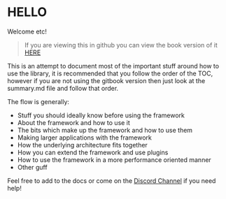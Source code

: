 # HELLO

Welcome etc!

> If you are viewing this in github you can view the book version of it [HERE](https://ecsrx.gitbook.io/ecsr3/v/main/)

This is an attempt to document most of the important stuff around how to use the library, it is recommended that you follow the order of the TOC, however if you are not using the gitbook version then just look at the summary.md file and follow that order.

The flow is generally:

- Stuff you should ideally know before using the framework
- About the framework and how to use it
- The bits which make up the framework and how to use them
- Making larger applications with the framework
- How the underlying architecture fits together
- How you can extend the framework and use plugins
- How to use the framework in a more performance oriented manner
- Other guff

Feel free to add to the docs or come on the [Discord Channel](https://discord.gg/bS2rnGz) if you need help!

